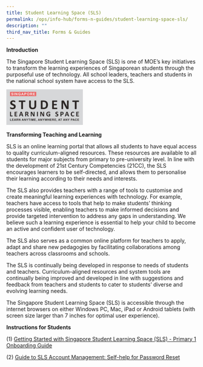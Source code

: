 ```yaml
---
title: Student Learning Space (SLS)
permalink: /ops/info-hub/forms-n-guides/student-learning-space-sls/
description: ""
third_nav_title: Forms & Guides
---
```

**Introduction**

The Singapore Student Learning Space (SLS) is one of MOE’s key initiatives to transform the learning experiences of Singaporean students through the purposeful use of technology. All school leaders, teachers and students in the national school system have access to the SLS.


<img src="/images/SLS.png" 
     style="width:40%">
		 
**Transforming Teaching and Learning**

  

SLS is an online learning portal that allows all students to have equal access to quality curriculum-aligned resources. These resources are available to all students for major subjects from primary to pre-university level. In line with the development of 21st Century Competencies (21CC), the SLS encourages learners to be self-directed, and allows them to personalise their learning according to their needs and interests.

  

The SLS also provides teachers with a range of tools to customise and create meaningful learning experiences with technology. For example, teachers have access to tools that help to make students’ thinking processes visible, enabling teachers to make informed decisions and provide targeted intervention to address any gaps in understanding. We believe such a learning experience is essential to help your child to become an active and confident user of technology.

  

The SLS also serves as a common online platform for teachers to apply, adapt and share new pedagogies by facilitating collaborations among teachers across classrooms and schools.

  

The SLS is continually being developed in response to needs of students and teachers. Curriculum-aligned resources and system tools are continually being improved and developed in line with suggestions and feedback from teachers and students to cater to students’ diverse and evolving learning needs.

  

The Singapore Student Learning Space (SLS) is accessible through the internet browsers on either Windows PC, Mac, iPad or Android tablets (with screen size larger than 7 inches for optimal user experience).

  

**Instructions for Students**

(1) [Getting Started with Singapore Student Learning Space (SLS) - Primary 1 Onboarding Guide](/files/P1%20SLS%20Onboarding%20Guide.pdf)

(2) [Guide to SLS Account Management: Self-help for Password Reset](/files/Self-help%20Password%20Reset%20Guide%20for%20Students.pdf)